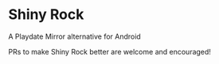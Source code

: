 # Shiny Rock

A Playdate Mirror alternative for Android 

PRs to make Shiny Rock better are welcome and encouraged!

